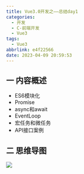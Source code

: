 ```yaml
---
title: Vue3.0开发之——总结day1
categories:
  - 开发
  - C-前端开发
  - Vue3
tags:
  - Vue3
abbrlink: e4f22566
date: 2023-04-09 20:59:53
---
```

## 一 内容概述

* ES6模块化
* Promise
* async和await
* EventLoop
* 宏任务和微任务
* API接口案例

<!--more-->

## 二 思维导图
![][1]


[1]:https://cdn.jsdelivr.net/gh/PGzxc/CDN/blog-vue/vue3.0-summary-day1.png